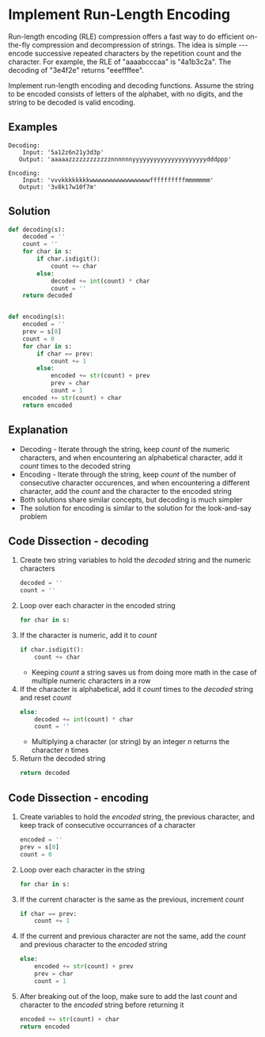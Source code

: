 # Implement Run-Length Encoding
Run-length encoding (RLE) compression offers a fast way to do efficient on-the-fly compression and decompression of strings. The idea is simple --- encode successive repeated characters by the repetition count and the character. For example, the RLE of "aaaabcccaa" is "4a1b3c2a". The decoding of "3e4f2e" returns "eeeffffee".  
  
Implement run-length encoding and decoding functions. Assume the string to be encoded consists of letters of the alphabet, with no digits, and the string to be decoded is valid encoding.
  
## Examples
```
Decoding:
    Input: '5a12z6n21y3d3p'
   Output: 'aaaaazzzzzzzzzzzznnnnnnyyyyyyyyyyyyyyyyyyyyydddppp'

Encoding:
    Input: 'vvvkkkkkkkkwwwwwwwwwwwwwwwwwffffffffffmmmmmmm'
   Output: '3v8k17w10f7m'
```
  
## Solution
```python
def decoding(s):
    decoded = ''
    count = ''
    for char in s:
        if char.isdigit():
            count += char
        else:
            decoded += int(count) * char
            count = ''
    return decoded


def encoding(s):
    encoded = ''
    prev = s[0]
    count = 0
    for char in s:
        if char == prev:
            count += 1
        else:
            encoded += str(count) + prev
            prev = char
            count = 1
    encoded += str(count) + char
    return encoded
```
  
## Explanation
* Decoding - Iterate through the string, keep _count_ of the numeric characters, and when encountering an alphabetical character, add it _count_ times to the decoded string
* Encoding - Iterate through the string, keep _count_ of the number of consecutive character occurences, and when encountering a different character, add the _count_ and the character to the encoded string
* Both solutions share similar concepts, but decoding is much simpler
* The solution for encoding is similar to the solution for the look-and-say problem
  
## Code Dissection - decoding
1. Create two string variables to hold the _decoded_ string and the numeric characters
    ```python
    decoded = ''
    count = ''
    ```
2. Loop over each character in the encoded string
    ```python
    for char in s:
    ```
3. If the character is numeric, add it to _count_
    ```python
    if char.isdigit():
        count += char
    ```
    * Keeping _count_ a string saves us from doing more math in the case of multiple numeric characters in a row
4. If the character is alphabetical, add it _count_ times to the _decoded_ string and reset _count_
    ```python
    else:
        decoded += int(count) * char
        count = ''
    ```
    * Multiplying a character (or string) by an integer _n_ returns the character _n_ times
5. Return the decoded string
    ```python
    return decoded
    ```
  
## Code Dissection - encoding
1. Create variables to hold the _encoded_ string, the previous character, and keep track of consecutive occurrances of a character
    ```python
    encoded = ''
    prev = s[0]
    count = 0
    ```
2. Loop over each character in the string
    ```python
    for char in s:
    ```
3. If the current character is the same as the previous, increment _count_
    ```python
    if char == prev:
        count += 1
    ```
4. If the current and previous character are not the same, add the _count_ and previous character to the _encoded_ string
    ```python
    else:
        encoded += str(count) + prev
        prev = char
        count = 1
    ```
5. After breaking out of the loop, make sure to add the last _count_ and character to the _encoded_ string before returning it
    ```python
    encoded += str(count) + char
    return encoded
    ```